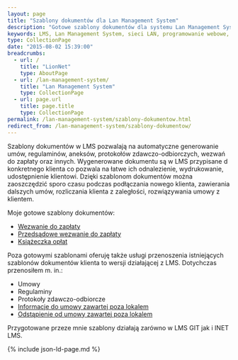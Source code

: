 ```yaml
---
layout: page
title: "Szablony dokumentów dla Lan Management System"
description: "Gotowe szablony dokumentów dla systemu Lan Management System"
keywords: LMS, Lan Management System, sieci LAN, programowanie webowe, dodatki, komponenty, LMS GIT, LMS INET, wezwanie do zapłaty, przedsądowe wezwanie do zapłaty, ostateczne przedsądowe wezwanie do zapłaty, druki wpłat
type: CollectionPage
date: "2015-08-02 15:39:00"
breadcrumbs:
  - url: /
    title: "LionNet"
    type: AboutPage
  - url: /lan-management-system/
    title: "Lan Management System"
    type: CollectionPage
  - url: page.url
    title: page.title
    type: CollectionPage
permalink: /lan-management-system/szablony-dokumentow.html
redirect_from: /lan-management-system/szablony-dokumentow/
---
```


Szablony dokumentów w LMS pozwalają na automatyczne generowanie umów, regulaminów,
aneksów, protokołów zdawczo-odbiorczych, wezwań do zapłaty oraz innych. Wygenerowane
dokumentu są w LMS przypisane d konkretnego klienta co pozwala na łatwe ich 
odnalezienie, wydrukowanie, udostępnienie klientowi. Dzięki szablonom dokumentów
można zaoszczędzić sporo czasu podczas podłączania nowego klienta, zawierania 
dalszych umów, rozliczania klienta z zaległości, rozwiązywania umowy z klientem.

Moje gotowe szablony dokumentów:

 * [Wezwanie do zapłaty][1]
 * [Przedsądowe wezwanie do zapłaty][2]
 * [Książeczka opłat][3]

Poza gotowymi szablonami oferuję także usługi przenoszenia istniejących szablonów 
dokumentów klienta to wersji działającej z LMS. Dotychczas przenosiłem m. in.:

 * Umowy
 * Regulaminy
 * Protokoły zdawczo-odbiorcze
 * [Informacje do umowy zawartej poza lokalem][4]
 * [Odstąpienie od umowy zawartej poza lokalem][5]

Przygotowane przeze mnie szablony działają zarówno w LMS GIT jak i INET LMS.

[1]: /lan-management-system/szablony-dokumentow/wezwanie-do-zaplaty.html
[2]: /lan-management-system/szablony-dokumentow/przedsadowe-wezwanie-do-zaplaty.html
[3]: /lan-management-system/szablony-dokumentow/ksiazeczka-oplat.html
[4]: /lan-management-system/szablony-dokumentow/informacje-do-umowy-zawartej-poza-lokalem.html
[5]: /lan-management-system/szablony-dokumentow/odstapienie-od-umowy-zawartej-poza-lokalem.html

{% include json-ld-page.md %}
